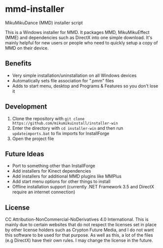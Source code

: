 # mmd-installer
MikuMikuDance (MMD) installer script

This is a Windows installer for MMD. It packages MMD, MikuMikuEffect (MME) and dependencies such as DirectX into one simple download. It's mainly helpful
for new users or people who need to quickly setup a copy of MMD on their device.

## Benefits
* Very simple installation/uninstallation on all Windows devices
* Automatically sets file association for ".pmm" files
* Adds to start menu, desktop and Programs & Features so you don't lose it

## Development
1. Clone the repository with ``git clone https://github.com/mikumikuinstall/installer-win``
2. Enter the directory with ``cd installer-win`` and then run ``updateimports.bat`` to fix imports for InstallForge
3. Open the project file

## Future Ideas
* Port to something other than InstallForge
* Add installers for Kinect dependencies
* Add installers for additional MMD plugins like MMPlus
* Add start menu options for other things to install
* Offline installation support (currently .NET Framework 3.5 and DirectX require an internet connection)

## License
CC Attribution-NonCommercial-NoDerivatives 4.0 International. This is mainly due to certain websites that do not respect the licenses set in place by other license holders such as Crypton Future Media,
and I do not want this software to be used for that purpose. As well as this, a lot of the files (e.g DirectX) have their own rules. I may change the license in the future.